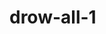 # drow-all-1

<!--
index.html (77 drow all 1)


D:\1a = مسار تعليم الويب الزيرو\0 المسارات الثلاثة بشكل عام\5 = تصميات اخري\9 = رسم css\الملفات

-->
